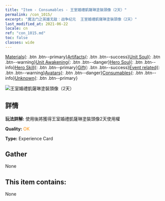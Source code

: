 ```yaml
---
title: "Item - Consumables - 王室婚禮凱薩琳塗裝頭像（2天）"
permalink: /con_1015/
excerpt: "魔法门之英雄无敌：战争纪元  王室婚禮凱薩琳塗裝頭像（2天）"
last_modified_at: 2021-06-22
locale: cn
ref: "con_1015.md"
toc: false
classes: wide
---
```

 [Materials](/ItemsCN/){: .btn .btn--primary}[Artifacts](/ItemsCN/Artifacts/){: .btn .btn--success}[Unit Soul](/ItemsCN/UnitSoul/){: .btn .btn--warning}[Unit Awakening](/ItemsCN/UnitAwakening/){: .btn .btn--danger}[Hero Soul](/ItemsCN/HeroSoul/){: .btn .btn--info}[Hero Skill](/ItemsCN/HeroSkill/){: .btn .btn--primary}[Gift](/ItemsCN/Gift/){: .btn .btn--success}[Event related](/ItemsCN/Events/){: .btn .btn--warning}[Avatars](/ItemsCN/Avatars/){: .btn .btn--danger}[Consumables](/ItemsCN/Consumables/){: .btn .btn--info}[Unknown](/ItemsCN/Unknown/){: .btn .btn--primary}

 ![王室婚禮凱薩琳塗裝頭像（2天）](/images/h/h_Catherine4.jpg)

## 詳情
 **玩法詳解:** 使用後將獲得王室婚禮凱薩琳塗裝頭像2天使用權

 **Quality:** <span style="color: #FF8C00">OK</span>

 **Type:** Experience Card

## Gather

  None

## This item contains:

  None

